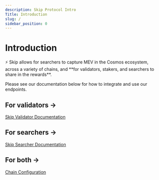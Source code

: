 ```yaml
---
description: Skip Protocol Intro
Title: Introduction
slug: /
sidebar_position: 0
---
```

# Introduction

<aside>
⚡ Skip allows for searchers to capture MEV in the Cosmos ecosystem, across a variety of chains, and **for validators, stakers, and searchers to share in the rewards**.

Please see our documentation below for how to integrate and use our endpoints.

</aside>

## **For validators →**

[Skip Validator Documentation](./skip-validator)

## **For searchers →**

[Skip Searcher Documentation](./searcher.md)

## **For both →**

[Chain Configuration](./chain-configuration.md)
